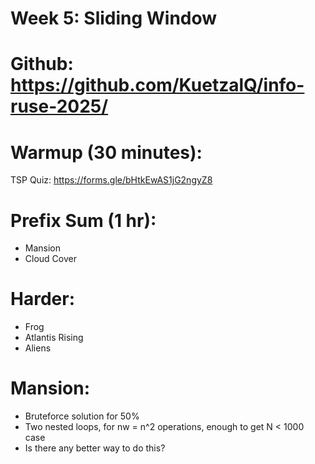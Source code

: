 # **Week 5: Sliding Window**

# Github: https://github.com/KuetzalQ/info-ruse-2025/ <br>

# Warmup (30 minutes):
TSP Quiz: https://forms.gle/bHtkEwAS1jG2ngyZ8 <br>

# Prefix Sum (1 hr):
* Mansion <br>
* Cloud Cover <br>

# Harder:
* Frog <br>
* Atlantis Rising
* Aliens <br>


# Mansion:
* Bruteforce solution for 50%
* Two nested loops, for nw = n^2 operations, enough to get N < 1000 case
* Is there any better way to do this?